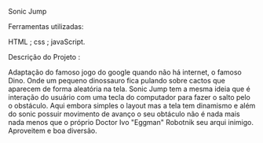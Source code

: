 Sonic Jump

Ferramentas utilizadas: 

HTML ; 
css ; 
javaScript.

Descrição do Projeto :

Adaptação do famoso jogo do google quando não há internet, o famoso Dino. Onde um pequeno dinossauro
fica pulando sobre cactos que aparecem de forma aleatória na tela. Sonic Jump tem a mesma ideia que é interação do 
usuário com uma tecla do computador para fazer o salto pelo o obstáculo. Aqui embora simples o layout mas a tela tem 
dinamismo e além do sonic possuir movimento de avanço o seu obtáculo não é nada mais nada menos que o próprio Doctor Ivo "Eggman" Robotnik seu arqui inimigo. Aproveitem e boa diversão.

